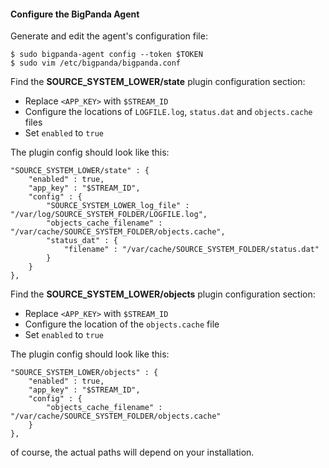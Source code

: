 #### Configure the BigPanda Agent
Generate and edit the agent's configuration file:

    $ sudo bigpanda-agent config --token $TOKEN
    $ sudo vim /etc/bigpanda/bigpanda.conf

Find the __SOURCE_SYSTEM_LOWER/state__ plugin configuration section:

* Replace `<APP_KEY>` with `$STREAM_ID`
* Configure the locations of `LOGFILE.log`, `status.dat` and `objects.cache` files
* Set `enabled` to `true`

The plugin config should look like this:

	"SOURCE_SYSTEM_LOWER/state" : {
		"enabled" : true,
		"app_key" : "$STREAM_ID",
		"config" : {
			"SOURCE_SYSTEM_LOWER_log_file" : "/var/log/SOURCE_SYSTEM_FOLDER/LOGFILE.log",
			"objects_cache_filename" : "/var/cache/SOURCE_SYSTEM_FOLDER/objects.cache",
			"status_dat" : {
				"filename" : "/var/cache/SOURCE_SYSTEM_FOLDER/status.dat"
			}
		}
	},

Find the __SOURCE_SYSTEM_LOWER/objects__ plugin configuration section:

* Replace `<APP_KEY>` with `$STREAM_ID`
* Configure the location of the `objects.cache` file
* Set `enabled` to `true`

The plugin config should look like this:

	"SOURCE_SYSTEM_LOWER/objects" : {
		"enabled" : true,
		"app_key" : "$STREAM_ID",
		"config" : {
			"objects_cache_filename" : "/var/cache/SOURCE_SYSTEM_FOLDER/objects.cache"
		}
	},


of course, the actual paths will depend on your installation.

